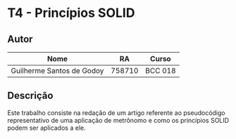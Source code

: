 # T4 - Princípios SOLID

## Autor

| Nome                      | RA     | Curso   |
|---------------------------|--------|---------|
| Guilherme Santos de Godoy | 758710 | BCC 018 |

## Descrição

Este trabalho consiste na redação de um artigo referente ao pseudocódigo representativo de uma aplicação de metrônomo e como os princípios SOLID podem ser aplicados a ele.
